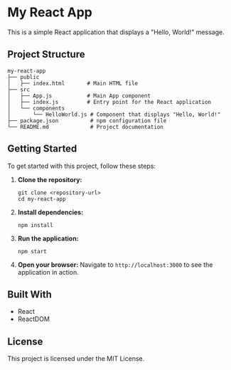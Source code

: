 # My React App

This is a simple React application that displays a "Hello, World!" message.

## Project Structure

```
my-react-app
├── public
│   ├── index.html       # Main HTML file
├── src
│   ├── App.js           # Main App component
│   ├── index.js         # Entry point for the React application
│   └── components
│       └── HelloWorld.js # Component that displays "Hello, World!"
├── package.json          # npm configuration file
└── README.md             # Project documentation
```

## Getting Started

To get started with this project, follow these steps:

1. **Clone the repository:**
   ```
   git clone <repository-url>
   cd my-react-app
   ```

2. **Install dependencies:**
   ```
   npm install
   ```

3. **Run the application:**
   ```
   npm start
   ```

4. **Open your browser:**
   Navigate to `http://localhost:3000` to see the application in action.

## Built With

- React
- ReactDOM

## License

This project is licensed under the MIT License.